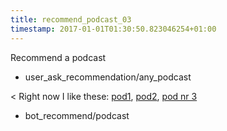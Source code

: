 ```yaml
---
title: recommend_podcast_03
timestamp: 2017-01-01T01:30:50.823046254+01:00
---
```


Recommend a podcast
* user_ask_recommendation/any_podcast

< Right now I like these: [pod1](podcast_title), [pod2](podcast_title), [pod nr 3](podcast_title)
* bot_recommend/podcast
